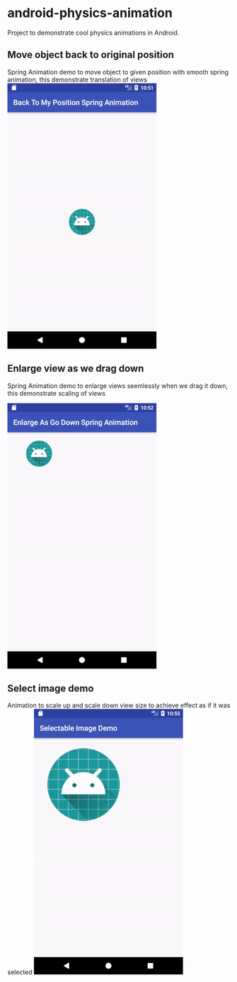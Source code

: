 # android-physics-animation
Project to demonstrate cool physics animations in Android.

## Move object back to original position
Spring Animation demo to move object to given position with smooth spring animation,
this demonstrate translation of views
![](https://github.com/PrashantSPol/android-physics-animation/blob/master/gif/back_to_my_position.gif)

## Enlarge view as we drag down
Spring Animation demo to enlarge views seemlessly when we drag it down,
this demonstrate scaling of views

![](https://github.com/PrashantSPol/android-physics-animation/blob/master/gif/enlarge_as_go_down.gif)

## Select image demo
Animation to scale up and scale down view size to achieve effect as if it was selected
![](https://github.com/PrashantSPol/android-physics-animation/blob/master/gif/select_image_animation.gif)
